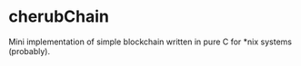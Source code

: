 # cherubChain
Mini implementation of simple blockchain written in pure C for *nix systems (probably).
